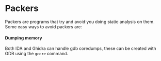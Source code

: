 # Packers
Packers are programs that try and avoid you doing static analysis on them.
Some easy ways to avoid packers are:

#### Dumping memory
Both IDA and Ghidra can handle gdb coredumps, these can be created with GDB
using the `gcore` command.